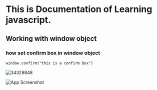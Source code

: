 # This is Documentation of Learning javascript.
## Working with window object
### how set confirm box in window object

```
window.confirm("this is a confirm Box")
```

![34328848](https://user-images.githubusercontent.com/95132283/143729222-2cc5bad9-c45b-4447-a69c-4b0c5bf463d7.png)

![App Screenshot](https://imgur.com/MhMCJCF)

